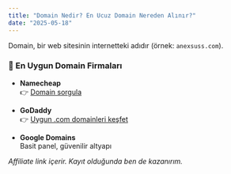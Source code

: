 ```yaml
---
title: "Domain Nedir? En Ucuz Domain Nereden Alınır?"
date: "2025-05-18"
---
```


Domain, bir web sitesinin internetteki adıdır (örnek: `anexsuss.com`).

### 🧩 En Uygun Domain Firmaları

- **Namecheap**  
  👉 [Domain sorgula](https://www.namecheap.com/?aff=SENIN-NAMECHEAP-ID)

- **GoDaddy**  
  👉 [Uygun .com domainleri keşfet](https://tr.godaddy.com/)

- **Google Domains**  
  Basit panel, güvenilir altyapı

*Affiliate link içerir. Kayıt olduğunda ben de kazanırım.*
